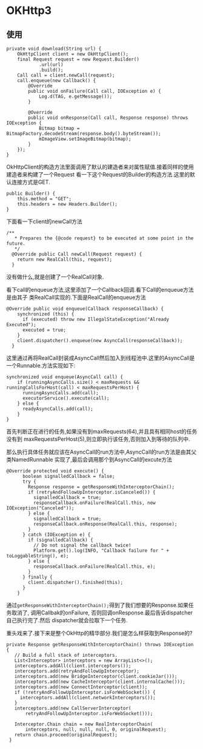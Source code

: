 # OKHttp3

## 使用
```
private void download(String url) {
    OkHttpClient client = new OkHttpClient();
    final Request request = new Request.Builder()
            .url(url)
            .build();
    Call call = client.newCall(request);
    call.enqueue(new Callback() {
        @Override
        public void onFailure(Call call, IOException e) {
            Log.d(TAG, e.getMessage());
        }

        @Override
        public void onResponse(Call call, Response response) throws IOException {
            Bitmap bitmap = BitmapFactory.decodeStream(response.body().byteStream());
            mImageView.setImageBitmap(bitmap);
        }
    });
}
```

OkHttpClient的构造方法里面调用了默认的建造者来对属性赋值.接着同样的使用建造者来构建了一个Request
看一下这个Request的Builder的构造方法.这里的默认连接方式是GET.
```
public Builder() {
    this.method = "GET";
    this.headers = new Headers.Builder();
}
```
下面看一下client的newCall方法
```
/**
   * Prepares the {@code request} to be executed at some point in the future.
   */
  @Override public Call newCall(Request request) {
    return new RealCall(this, request);
  }

```
没有做什么,就是创建了一个RealCall对象.

看下call的enqueue方法,这里添加了一个Callback回调.看下Call的enqueue方法是由其子
类RealCall实现的.下面是RealCall的enqueue方法
```
@Override public void enqueue(Callback responseCallback) {
    synchronized (this) {
      if (executed) throw new IllegalStateException("Already Executed");
      executed = true;
    }
    client.dispatcher().enqueue(new AsyncCall(responseCallback));
  }
```
这里通过再将RealCall封装成AsyncCall然后加入到线程池中.这里的AsyncCall是一个Runnable.方法实现如下:

```
synchronized void enqueue(AsyncCall call) {
    if (runningAsyncCalls.size() < maxRequests && runningCallsForHost(call) < maxRequestsPerHost) {
      runningAsyncCalls.add(call);
      executorService().execute(call);
    } else {
      readyAsyncCalls.add(call);
    }
}

```
首先判断正在进行的任务,如果没有到maxRequests(64),并且具有相同host的任务没有到
maxRequestsPerHost(5),则立即执行该任务,否则加入到等待的队列中.

那么执行具体任务就应该在AsyncCall的run方法中,AsyncCall的run方法是由其父类NamedRunnable
实现了,最后会调用那个到AsyncCall的excute方法
```
@Override protected void execute() {
      boolean signalledCallback = false;
      try {
        Response response = getResponseWithInterceptorChain();
        if (retryAndFollowUpInterceptor.isCanceled()) {
          signalledCallback = true;
          responseCallback.onFailure(RealCall.this, new IOException("Canceled"));
        } else {
          signalledCallback = true;
          responseCallback.onResponse(RealCall.this, response);
        }
      } catch (IOException e) {
        if (signalledCallback) {
          // Do not signal the callback twice!
          Platform.get().log(INFO, "Callback failure for " + toLoggableString(), e);
        } else {
          responseCallback.onFailure(RealCall.this, e);
        }
      } finally {
        client.dispatcher().finished(this);
      }
    }

```
通过```getResponseWithInterceptorChain();```得到了我们想要的Response.如果任务取消了,
调用Callbak的onFailure, 否则回调onResponse.最后告诉dispatcher自己执行完了.然后
dispatcher就会拉取下一个任务.

重头戏来了.接下来是整个OkHttp的精华部分.我们是怎么样获取到Response的?
```
private Response getResponseWithInterceptorChain() throws IOException {
   // Build a full stack of interceptors.
   List<Interceptor> interceptors = new ArrayList<>();
   interceptors.addAll(client.interceptors());
   interceptors.add(retryAndFollowUpInterceptor);
   interceptors.add(new BridgeInterceptor(client.cookieJar()));
   interceptors.add(new CacheInterceptor(client.internalCache()));
   interceptors.add(new ConnectInterceptor(client));
   if (!retryAndFollowUpInterceptor.isForWebSocket()) {
     interceptors.addAll(client.networkInterceptors());
   }
   interceptors.add(new CallServerInterceptor(
       retryAndFollowUpInterceptor.isForWebSocket()));

   Interceptor.Chain chain = new RealInterceptorChain(
       interceptors, null, null, null, 0, originalRequest);
   return chain.proceed(originalRequest);
 }
```
